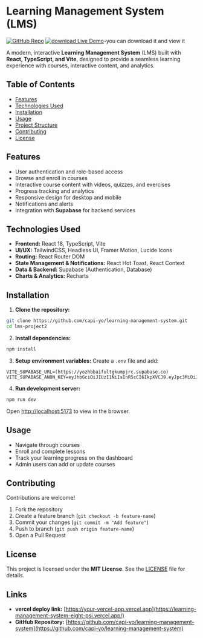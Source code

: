 # Learning Management System (LMS)

[![GitHub Repo](https://img.shields.io/badge/GitHub-Repository-blue?logo=github)](https://github.com/capi-yo/learning-management-system.git)
[![ download Live Demo](https://img.shields.io/badge/Live-Demo-green?logo=vercel)](https://github.com/capi-yo/learning-management-system/blob/main/learning%20management%20system%20demo.mp4)-you can download it and view it

A modern, interactive **Learning Management System** (LMS) built with **React, TypeScript, and Vite**, designed to provide a seamless learning experience with courses, interactive content, and analytics.

## Table of Contents

* [Features](#features)
* [Technologies Used](#technologies-used)
* [Installation](#installation)
* [Usage](#usage)
* [Project Structure](#project-structure)
* [Contributing](#contributing)
* [License](#license)

## Features

* User authentication and role-based access
* Browse and enroll in courses
* Interactive course content with videos, quizzes, and exercises
* Progress tracking and analytics
* Responsive design for desktop and mobile
* Notifications and alerts
* Integration with **Supabase** for backend services


## Technologies Used

* **Frontend:** React 18, TypeScript, Vite
* **UI/UX:** TailwindCSS, Headless UI, Framer Motion, Lucide Icons
* **Routing:** React Router DOM
* **State Management & Notifications:** React Hot Toast, React Context
* **Data & Backend:** Supabase (Authentication, Database)
* **Charts & Analytics:** Recharts

## Installation

1. **Clone the repository:**

```bash
git clone https://github.com/capi-yo/learning-management-system.git
cd lms-project2
```

2. **Install dependencies:**

```bash
npm install
```

3. **Setup environment variables:**
   Create a `.env` file and add:

```
VITE_SUPABASE_URL=(https://yozhbbaifultgkumpjrc.supabase.co)
VITE_SUPABASE_ANON_KEY=eyJhbGciOiJIUzI1NiIsInR5cCI6IkpXVCJ9.eyJpc3MiOiJzdXBhYmFzZSIsInJlZiI6InlvemhiYmFpZnVsdGdrdW1wanJjIiwicm9sZSI6ImFub24iLCJpYXQiOjE3NTY3NjY0OTIsImV4cCI6MjA3MjM0MjQ5Mn0.eBnvu53MVeCmZf_J39ssP394cEDSsGozvPz687TgFYk
```

4. **Run development server:**

```bash
npm run dev
```

Open [http://localhost:5173](http://localhost:5173) to view in the browser.

## Usage

* Navigate through courses
* Enroll and complete lessons
* Track your learning progress on the dashboard
* Admin users can add or update courses


## Contributing

Contributions are welcome!

1. Fork the repository
2. Create a feature branch (`git checkout -b feature-name`)
3. Commit your changes (`git commit -m "Add feature"`)
4. Push to branch (`git push origin feature-name`)
5. Open a Pull Request

## License

This project is licensed under the **MIT License**. See the [LICENSE](LICENSE) file for details.

## Links

* **vercel deploy link:** [https://your-vercel-app.vercel.app](https://learning-management-system-eight-psi.vercel.app/)
* **GitHub Repository:** [https://github.com/capi-yo/learning-management-system](https://github.com/capi-yo/learning-management-system)
